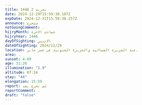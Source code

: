 ```yaml
---
title: تجربة 2 1446
date: 2024-12-29T15:59:38.187Z
expDate: 2024-12-31T15:59:38.257Z
announce: ستخرج
notGoingComment: .
hijryMonth: جمادى الاخرة
hijryYear: 1446
dayOfSighting: الاثنين
dateOfSighting: 2024/12/29
location: عند الجزيرة الشمالية والجزيرة الجنوبية في جسر جابر.
area: .
sunset: 4:49
age: 31:26
illumination: "1.9"
altitude: 07:34
stay: "44"
elongation: 15:59
report: لم تخرج بعد
reportComment: .
draft: "false"
---
```

